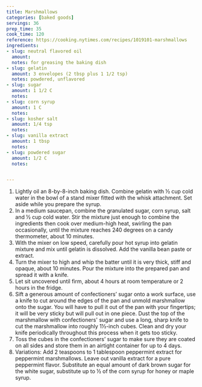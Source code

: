 ```yaml
---
title: Marshmallows
categories: [baked goods]
servings: 36
prep_time: 35
cook_time: 120
reference: https://cooking.nytimes.com/recipes/1019101-marshmallows
ingredients:
- slug: neutral flavored oil
  amount:
  notes: for greasing the baking dish
- slug: gelatin
  amount: 3 envelopes (2 tbsp plus 1 1/2 tsp)
  notes: powdered, unflavored
- slug: sugar
  amount: 1 1/2 C
  notes:
- slug: corn syrup
  amount: 1 C
  notes:
- slug: kosher salt
  amount: 1/4 tsp
  notes:
- slug: vanilla extract
  amount: 1 tbsp
  notes:
- slug: powdered sugar
  amount: 1/2 C
  notes:


---
```


1. Lightly oil an 8-by-8-inch baking dish. Combine gelatin with ½ cup cold water in the bowl of a stand mixer fitted with the whisk attachment. Set aside while you prepare the syrup.
2. In a medium saucepan, combine the granulated sugar, corn syrup, salt and ½ cup cold water. Stir the mixture just enough to combine the ingredients then cook over medium-high heat, swirling the pan occasionally, until the mixture reaches 240 degrees on a candy thermometer, about 10 minutes.
3. With the mixer on low speed, carefully pour hot syrup into gelatin mixture and mix until gelatin is dissolved. Add the vanilla bean paste or extract.
4. Turn the mixer to high and whip the batter until it is very thick, stiff and opaque, about 10 minutes. Pour the mixture into the prepared pan and spread it with a knife.
5. Let sit uncovered until firm, about 4 hours at room temperature or 2 hours in the fridge.
6. Sift a generous amount of confectioners’ sugar onto a work surface, use a knife to cut around the edges of the pan and unmold marshmallow onto the sugar. You will have to pull it out of the pan with your fingertips; it will be very sticky but will pull out in one piece. Dust the top of the marshmallow with confectioners' sugar and use a long, sharp knife to cut the marshmallow into roughly 1½-inch cubes. Clean and dry your knife periodically throughout this process when it gets too sticky.
7. Toss the cubes in the confectioners’ sugar to make sure they are coated on all sides and store them in an airtight container for up to 4 days.
8. Variations: Add 2 teaspoons to 1 tablespoon peppermint extract for peppermint marshmallows. Leave out vanilla extract for a pure peppermint flavor. Substitute an equal amount of dark brown sugar for the white sugar, substitute up to ½ of the corn syrup for honey or maple syrup.
